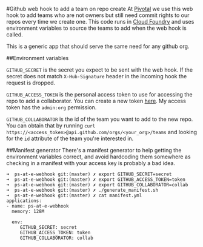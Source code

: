 #Github web hook to add a team on repo create
At [Pivotal](http://pivotal.io) we use this web hook to add teams who are not owners but still need commit rights to our repos every time we create one. This code runs in [Cloud Foundry](http://run.pivotal.io) and uses environment variables to source the teams to add when the web hook is called. 

This is a generic app that should serve the same need for any github org.


##Environment variables

```GITHUB_SECRET``` is the secret you expect to be sent with the web hook. If the secret does not match ``X-Hub-Signature`` header in the incoming hook the request is dropped. 

```GITHUB_ACCESS_TOKEN``` is the personal access token to use for accessing the repo to add a collaborator. You can create a new token [here](https://github.com/settings/tokens/new). My access token has the ```admin:org``` permission. 

```GITHUB_COLLABORATOR``` is the id of the team you want to add to the new repo. You can obtain that by running ```curl https://<access_token>@api.github.com/orgs/<your_org>/teams``` and looking for the ```id``` attribute of the team you're interested in. 

##Manifest generator
There's a manifest generator to help getting the environment variables correct, and avoid hardcoding them somewhere as checking in a manifest with your access key is probably a bad idea. 

```
➜  ps-at-e-webhook git:(master) ✗ export GITHUB_SECRET=secret 
➜  ps-at-e-webhook git:(master) ✗ export GITHUB_ACCESS_TOKEN=token
➜  ps-at-e-webhook git:(master) ✗ export GITHUB_COLLABORATOR=collab
➜  ps-at-e-webhook git:(master) ✗ ./generate_manifest.sh
➜  ps-at-e-webhook git:(master) ✗ cat manifest.yml
applications:
- name: ps-at-e-webhook
  memory: 128M

  env:
     GITHUB_SECRET: secret
     GITHUB_ACCESS_TOKEN: token
     GITHUB_COLLABORATOR: collab
```